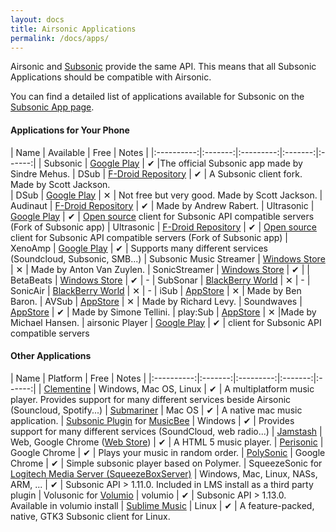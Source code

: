 ```yaml
---
layout: docs
title: Airsonic Applications
permalink: /docs/apps/
---
```


Airsonic and [Subsonic](http://www.subsonic.org) provide the same API. This means that all Subsonic Applications should be compatible with Airsonic.

You can find a detailed list of applications available for Subsonic on the [Subsonic App page](http://www.subsonic.org/pages/apps.jsp#silversonic).

#### Applications for Your Phone

| Name   | Available | Free |  Notes  |
|:----------:|:-------:|:---------:|:-------:|:------:|
| Subsonic  | [Google Play](https://play.google.com/store/apps/details?id=net.sourceforge.subsonic.androidapp) | ✔ |The official Subsonic app made by Sindre Mehus.
| DSub  | [F-Droid Repository](https://f-droid.org/packages/github.daneren2005.dsub/) | ✔ | A Subsonic client fork. Made by Scott Jackson.  
| DSub  | [Google Play](https://play.google.com/store/apps/details?id=github.daneren2005.dsub) | ✕  | Not free but very good. Made by Scott Jackson.
| Audinaut | [F-Droid Repository](https://f-droid.org/app/net.nullsum.audinaut) | ✔ | Made by Andrew Rabert.
| Ultrasonic | [Google Play](https://play.google.com/store/apps/details?id=org.moire.ultrasonic) | ✔ | [Open source](https://github.com/ultrasonic/ultrasonic) client for Subsonic API compatible servers (Fork of Subsonic app)
| Ultrasonic | [F-Droid Repository](https://f-droid.org/packages/org.moire.ultrasonic/) | ✔ | [Open source](https://github.com/ultrasonic/ultrasonic) client for Subsonic API compatible servers (Fork of Subsonic app)
| XenoAmp  | [Google Play](https://play.google.com/store/apps/details?id=pl.qus.xenoamp&hl=en) | ✔ | Supports many different services (Soundcloud, Subsonic, SMB...)
| Subsonic Music Streamer | [Windows Store](https://www.microsoft.com/de-at/store/p/subsonic-music-streamer/9nblggh0dfs4?rtc=1) | ✕  | Made by Anton Van Zuylen.
| SonicStreamer | [Windows Store](https://www.microsoft.com/de-at/store/p/sonicstreamer/9wzdncrdfk0f?rtc=1) | ✔  |
| BetaBeats  | [Windows Store](https://www.microsoft.com/store/apps/9nblggh6h297) | ✔  | -
| SubSonar  | [BlackBerry World](https://appworld.blackberry.com/webstore/content/35305887/?countrycode=AT&lang=en) | ✕  | -
| SonicAir  | [BlackBerry World](https://appworld.blackberry.com/webstore/content/55137/?lang=en&countrycode=AT) | ✕  | -
| iSub  | [AppStore](https://itunes.apple.com/us/app/isub-music-streamer/id362920532?mt=8) | ✕  | Made by Ben Baron.
| AVSub  | [AppStore](https://itunes.apple.com/us/app/avsub/id923424694?mt=8) | ✕  | Made by Richard Levy.
| Soundwaves  | [AppStore](https://itunes.apple.com/app/soundwaves/id736139596?mt=8) | ✔  | Made by Simone Tellini.
| play:Sub  | [AppStore](https://itunes.apple.com/us/app/play-sub-subsonic-music-streamer/id955329386?mt=8) | ✕  |Made by Michael Hansen.
| airsonic Player | [Google Play](https://play.google.com/store/apps/details?id=net.volcanomobile.airsonicplayer) | ✔ | client for Subsonic API compatible servers

#### Other Applications

| Name   | Platform | Free |  Notes  |
|:----------:|:-------:|:---------:|:-------:|:------:|
| [Clementine](https://www.clementine-player.org/) | Windows, Mac OS, Linux | ✔ | A multiplatform music player. Provides support for many different services beside Airsonic (Souncloud, Spotify...)
| [Submariner](https://subapp.read-write.fr/)  | Mac OS | ✔  | A native mac music application.
| [Subsonic Plugin](http://musicbee.wikia.com/wiki/Subsonic_Client) for [MusicBee](https://getmusicbee.com/)  | Windows | ✔  | Provides support for many different services (SoundCloud, web radio...)
| [Jamstash](http://jamstash.com/#/settings) | Web, Google Chrome ([Web Store](https://chrome.google.com/webstore/detail/jamstash/jccdpflnecheidefpofmlblgebobbloc)) | ✔ | A HTML 5 music player.
| [Perisonic](https://chrome.google.com/webstore/detail/perisonic/bkdipjpecphmbijlckkkmabnabhbpjbn) | Google Chrome | ✔  | Plays your music in random order.
| [PolySonic](https://chrome.google.com/webstore/detail/polysonic/dmijgonnbeadbncajpphnlidgjkgmblf) | Google Chrome | ✔  | Simple subsonic player based on Polymer.
| SqueezeSonic for [Logitech Media Server (SqueezeBoxServer)](https://www.mysqueezebox.com/download) | Windows, Mac, Linux, NASs, ARM, ... | ✔  | Subsonic API > 1.11.0. Included in LMS install as a third party plugin
| Volusonic for [Volumio](https://www.volumio.org) | volumio | ✔  | Subsonic API > 1.13.0. Available in volumio install
| [Sublime Music](https://sublimemusic.app) | Linux | ✔  | A feature-packed, native, GTK3 Subsonic client for Linux.
